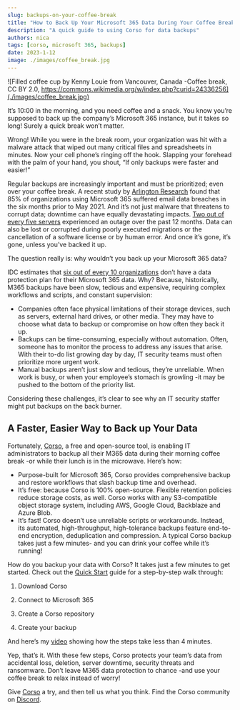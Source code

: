 ```yaml
---
slug: backups-on-your-coffee-break
title: "How to Back Up Your Microsoft 365 Data During Your Coffee Break"
description: "A quick guide to using Corso for data backups"
authors: nica
tags: [corso, microsoft 365, backups]
date: 2023-1-12
image: ./images/coffee_break.jpg
---
```


![Filled coffee cup by Kenny Louie from Vancouver, Canada -Coffee break, CC BY 2.0, https://commons.wikimedia.org/w/index.php?curid=24336256](./images/coffee_break.jpg)

It’s 10:00 in the morning, and you need coffee and a snack.
You know you’re supposed to back up the company’s Microsoft 365 instance, but it takes so long! Surely a quick
break won’t matter.

Wrong! While you were in the break room,
your organization was hit with a malware attack that wiped out many critical files and spreadsheets in minutes.
Now your cell phone’s ringing off the hook.
Slapping your forehead with the palm of your hand, you shout,
“If only backups were faster and easier!”

<!-- truncate -->

Regular backups are increasingly important and must be prioritized; even over your coffee break. A recent study by
[Arlington Research](https://www.businesswire.com/news/home/20210511005132/en/An-Alarming-85-of-Organizations-Using-Microsoft-365-Have-Suffered-Email-Data-Breaches-Research-by-Egress-Reveals#:~:text=15%25%20of%20organizations%20using%20Microsoft,data%20in%20error%20via%20email.)
found that 85% of organizations using Microsoft 365 suffered email data breaches in the six months prior to May 2021.
And it’s not just malware that threatens to corrupt data; downtime can have equally devastating impacts.
[Two out of every five servers](https://www.veeam.com/blog/data-loss-2022.html)
experienced an outage over the past 12 months.
Data can also be lost or corrupted during poorly executed migrations or the cancellation of a software license
or by human error. And once it’s gone, it’s gone, unless you’ve backed it up.

The question really is: why wouldn’t you back up your Microsoft 365 data?

IDC estimates that [six out of every 10 organizations](https://www.dsm.net/idc-why-backup-for-office-365-is-essential)
don’t have a data protection plan for their Microsoft 365 data.
Why? Because, historically, M365 backups have been slow,
tedious and expensive, requiring complex workflows and scripts, and constant supervision:

- Companies often face physical limitations of their storage devices, such as servers, external hard drives, or other media.
They may have to choose what data to backup or compromise on how often they back it up.
- Backups can be time-consuming, especially without automation.
Often, someone has to monitor the process to address any issues that arise. With their to-do list growing day by day,
IT security teams must often prioritize more urgent work.
- Manual backups aren’t just slow and tedious, they’re unreliable. When work is busy, or when your employee’s stomach
is growling -it may be pushed to the bottom of the priority list.

Considering these challenges, it’s clear to see why an IT security staffer might put backups on the back burner.

## A Faster, Easier Way to Back up Your Data

Fortunately, [Corso](https://corsobackup.io/), a free and open-source tool, is enabling IT administrators to backup all
their M365 data during their morning coffee break -or while their lunch is in the microwave. Here’s how:

- Purpose-built for Microsoft 365, Corso provides comprehensive backup and restore workflows that slash backup time and overhead.
- It’s free: because Corso is 100% open-source. Flexible retention policies reduce storage costs, as well. Corso works
with any S3-compatible object storage system, including AWS, Google Cloud, Backblaze and Azure Blob.
- It’s fast! Corso doesn’t use unreliable scripts or workarounds. Instead,
its automated, high-throughput, high-tolerance backups feature end-to-end encryption, deduplication and compression.
A typical Corso backup takes just a few minutes- and you can drink your coffee while it’s running!

How do you backup your data with Corso? It takes just a few minutes to get started. Check out the [Quick Start](https://corsobackup.io/docs/quickstart/)
guide for a step-by-step walk through:

1. Download Corso

1. Connect to Microsoft 365

1. Create a Corso repository

1. Create your backup

And here’s my [video](https://youtu.be/mlwfEbPqD94) showing how the steps take less than 4 minutes.

Yep, that’s it. With these few steps, Corso protects your team’s data from accidental loss, deletion, server downtime,
security threats and ransomware. Don’t leave M365 data protection to chance
-and use your coffee break to relax instead of
worry!

Give [Corso](https://corsobackup.io/) a try, and then tell us what you think. Find the Corso community on [Discord](https://discord.gg/63DTTSnuhT).
